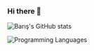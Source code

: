 ### Hi there 👋
![Barış's GitHub stats](https://github-readme-stats.vercel.app/api?username=bariscelik&count_private=true&show_icons=true)

![Programming Languages](https://github-readme-stats.vercel.app/api/top-langs/?username=bariscelik&count_private=true)
